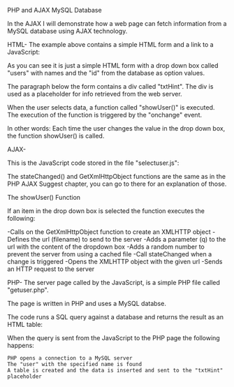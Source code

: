 PHP and AJAX MySQL Database 

In the AJAX I will demonstrate how a web page can fetch information from a MySQL database using AJAX technology.

HTML- 
The example above contains a simple HTML form and a link to a JavaScript:

As you can see it is just a simple HTML form with a drop down box called "users" with names and the "id" from the database as option values.

The paragraph below the form contains a div called "txtHint". The div is used as a placeholder for info retrieved from the web server.

When the user selects data, a function called "showUser()" is executed. The execution of the function is triggered by the "onchange" event.

In other words: Each time the user changes the value in the drop down box, the function showUser() is called.

AJAX- 

This is the JavaScript code stored in the file "selectuser.js":

The stateChanged() and GetXmlHttpObject functions are the same as in the PHP AJAX Suggest chapter, you can go to there for an explanation of those.

The showUser() Function

If an item in the drop down box is selected the function executes the following:

 -Calls on the GetXmlHttpObject function to create an XMLHTTP object
 -Defines the url (filename) to send to the server
 -Adds a parameter (q) to the url with the content of the dropdown box
 -Adds a random number to prevent the server from using a cached file
 -Call stateChanged when a change is triggered
 -Opens the XMLHTTP object with the given url
 -Sends an HTTP request to the server

PHP- The server page called by the JavaScript, is a simple PHP file called "getuser.php".

The page is written in PHP and uses a MySQL databse.

The code runs a SQL query against a database and returns the result as an HTML table:

When the query is sent from the JavaScript to the PHP page the following happens:

    PHP opens a connection to a MySQL server
    The "user" with the specified name is found
    A table is created and the data is inserted and sent to the "txtHint" placeholder









